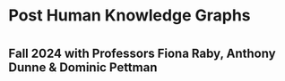 <h1>Post Human Knowledge Graphs<h1>
<h2>Fall 2024 with Professors Fiona Raby, Anthony Dunne & Dominic Pettman</h2>
